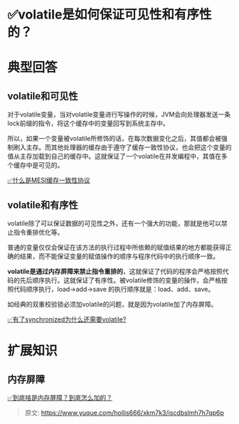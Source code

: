 # ✅volatile是如何保证可见性和有序性的？

# 典型回答
## volatile和可见性


对于volatile变量，当对volatile变量进行写操作的时候，JVM会向处理器发送一条lock前缀的指令，将这个缓存中的变量回写到系统主存中。



所以，如果一个变量被volatile所修饰的话，在每次数据变化之后，其值都会被强制刷入主存。而其他处理器的缓存由于遵守了缓存一致性协议，也会把这个变量的值从主存加载到自己的缓存中。这就保证了一个volatile在并发编程中，其值在多个缓存中是可见的。



[✅什么是MESI缓存一致性协议](https://www.yuque.com/hollis666/xkm7k3/gg2n5fqckk442ouf)



## volatile和有序性


volatile除了可以保证数据的可见性之外，还有一个强大的功能，那就是他可以禁止指令重排优化等。



普通的变量仅仅会保证在该方法的执行过程中所依赖的赋值结果的地方都能获得正确的结果，而不能保证变量的赋值操作的顺序与程序代码中的执行顺序一致。



**volatile是通过内存屏障来禁止指令重排的**，这就保证了代码的程序会严格按照代码的先后顺序执行。这就保证了有序性。被volatile修饰的变量的操作，会严格按照代码顺序执行，load->add->save 的执行顺序就是：load、add、save。



如经典的双重校验锁必须加volatile的问题，就是因为volatile加了内存屏障。



[✅有了synchronized为什么还需要volatile?](https://www.yuque.com/hollis666/xkm7k3/nl3dfw#wyvtu)



# 扩展知识
## 内存屏障


[✅到底啥是内存屏障？到底怎么加的？](https://www.yuque.com/hollis666/xkm7k3/kozqs205honv8nso)



> 原文: <https://www.yuque.com/hollis666/xkm7k3/iscdbslmh7h7qp6p>